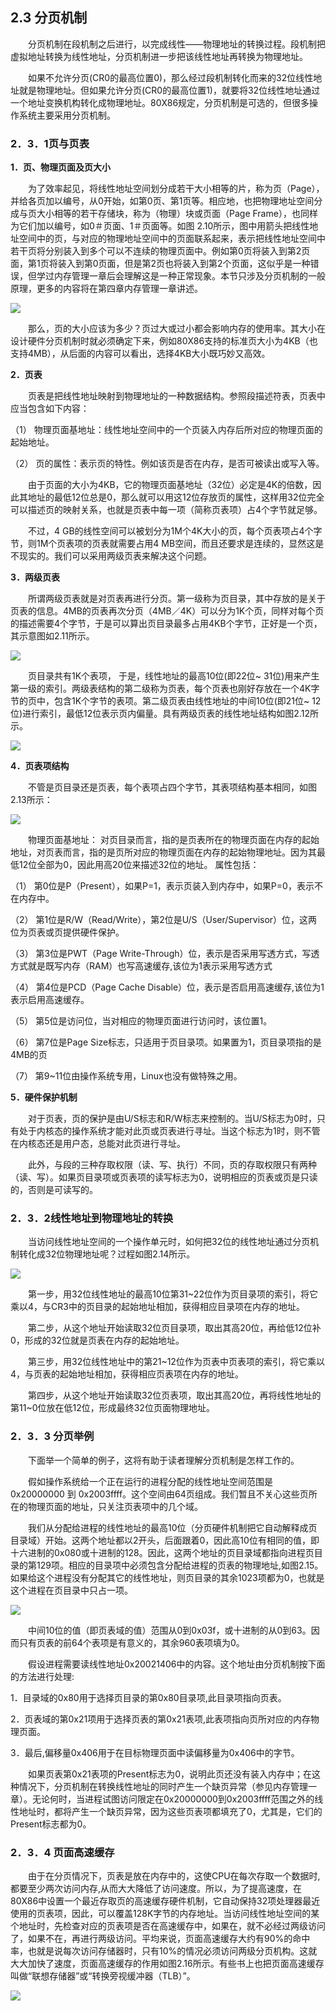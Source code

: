 ## **2.3 分页机制**

&emsp;&emsp;分页机制在段机制之后进行，以完成线性——物理地址的转换过程。段机制把虚拟地址转换为线性地址，分页机制进一步把该线性地址再转换为物理地址。

&emsp;&emsp;如果不允许分页(CR0的最高位置0)，那么经过段机制转化而来的32位线性地址就是物理地址。但如果允许分页(CR0的最高位置1)，就要将32位线性地址通过一个地址变换机构转化成物理地址。80X86规定，分页机制是可选的，但很多操作系统主要采用分页机制。

### **2．3．1页与页表**

**1．页、物理页面及页大小**

&emsp;&emsp;为了效率起见，将线性地址空间划分成若干大小相等的片，称为页（Page），并给各页加以编号，从0开始，如第0页、第1页等。相应地，也把物理地址空间分成与页大小相等的若干存储块，称为（物理）块或页面（Page Frame），也同样为它们加以编号，如0＃页面、1＃页面等。如图 2.10所示，图中用箭头把线性地址空间中的页，与对应的物理地址空间中的页面联系起来，表示把线性地址空间中若干页将分别装入到多个可以不连续的物理页面中。例如第0页将装入到第2页面，第1页将装入到第0页面，但是第2页也将装入到第2个页面，这似乎是一种错误，但学过内存管理一章后会理解这是一种正常现象。本节只涉及分页机制的一般原理，更多的内容将在第四章内存管理一章讲述。

![](http://i.imgur.com/AAQzURm.png)



&emsp;&emsp;那么，页的大小应该为多少？页过大或过小都会影响内存的使用率。其大小在设计硬件分页机制时就必须确定下来，例如80X86支持的标准页大小为4KB（也支持4MB），从后面的内容可以看出，选择4KB大小既巧妙又高效。

**2．页表**

   
&emsp;&emsp;页表是把线性地址映射到物理地址的一种数据结构。参照段描述符表，页表中应当包含如下内容：

（1）	物理页面基地址：线性地址空间中的一个页装入内存后所对应的物理页面的起始地址。

（2）	页的属性：表示页的特性。例如该页是否在内存，是否可被读出或写入等。

&emsp;&emsp;由于页面的大小为4KB，它的物理页面基地址（32位）必定是4K的倍数，因此其地址的最低12位总是0，那么就可以用这12位存放页的属性，这样用32位完全可以描述页的映射关系，也就是页表中每一项（简称页表项）占4个字节就足够。

&emsp;&emsp;不过，4 GB的线性空间可以被划分为1M个4K大小的页，每个页表项占4个字节，则1M个页表项的页表就需要占用4 MB空间，而且还要求是连续的，显然这是不现实的。我们可以采用两级页表来解决这个问题。

**3．两级页表**

&emsp;&emsp;所谓两级页表就是对页表再进行分页。第一级称为页目录，其中存放的是关于页表的信息。4MB的页表再次分页（4MB／4K）可以分为1K个页，同样对每个页的描述需要4个字节，于是可以算出页目录最多占用4KB个字节，正好是一个页，其示意图如2.11所示。

![](http://i.imgur.com/KSeEC29.png)

&emsp;&emsp;页目录共有1K个表项， 于是，线性地址的最高10位(即22位~ 31位)用来产生第一级的索引。两级表结构的第二级称为页表，每个页表也刚好存放在一个4K字节的页中，包含1K个字节的表项。第二级页表由线性地址的中间10位(即21位~ 12位)进行索引，最低12位表示页内偏量。具有两级页表的线性地址结构如图2.12所示。

![](http://i.imgur.com/nhzAhu6.png)
   
 **4．页表项结构**


&emsp;&emsp;不管是页目录还是页表，每个表项占四个字节，其表项结构基本相同，如图2.13所示：

![](http://i.imgur.com/XsTFcGM.png)
       
&emsp;&emsp;物理页面基地址： 对页目录而言，指的是页表所在的物理页面在内存的起始地址，对页表而言，指的是页所对应的物理页面在内存的起始物理地址。因为其最低12位全部为0，因此用高20位来描述32位的地址。
属性包括：

（1）	第0位是P（Present），如果P=1，表示页装入到内存中，如果P=0，表示不在内存中。

（2）	第1位是R/W（Read/Write），第2位是U/S（User/Supervisor）位，这两位为页表或页提供硬件保护。

（3）	第3位是PWT（Page Write-Through）位，表示是否采用写透方式，写透方式就是既写内存（RAM）也写高速缓存,该位为1表示采用写透方式

（4）	第4位是PCD（Page Cache Disable）位，表示是否启用高速缓存,该位为1表示启用高速缓存。

（5）	第5位是访问位，当对相应的物理页面进行访问时，该位置1。

（6）	第7位是Page Size标志，只适用于页目录项。如果置为1，页目录项指的是4MB的页

（7）	第9~11位由操作系统专用，Linux也没有做特殊之用。

  **5．硬件保护机制**

&emsp;&emsp;对于页表，页的保护是由U/S标志和R/W标志来控制的。当U/S标志为0时，只有处于内核态的操作系统才能对此页或页表进行寻址。当这个标志为1时，则不管在内核态还是用户态，总能对此页进行寻址。

&emsp;&emsp;此外，与段的三种存取权限（读、写、执行）不同，页的存取权限只有两种（读、写）。如果页目录项或页表项的读写标志为0，说明相应的页表或页是只读的，否则是可读写的。

### **2．3．2线性地址到物理地址的转换**

&emsp;&emsp;当访问线性地址空间的一个操作单元时，如何把32位的线性地址通过分页机制转化成32位物理地址呢？过程如图2.14所示。

![](http://i.imgur.com/bbnzBns.png)

&emsp;&emsp;第一步，用32位线性地址的最高10位第31~22位作为页目录项的索引，将它乘以4，与CR3中的页目录的起始地址相加，获得相应目录项在内存的地址。

&emsp;&emsp;第二步，从这个地址开始读取32位页目录项，取出其高20位，再给低12位补0，形成的32位就是页表在内存的起始地址。

&emsp;&emsp;第三步，用32位线性地址中的第21~12位作为页表中页表项的索引，将它乘以4，与页表的起始地址相加，获得相应页表项在内存的地址。

&emsp;&emsp;第四步，从这个地址开始读取32位页表项，取出其高20位，再将线性地址的第11~0位放在低12位，形成最终32位页面物理地址。
    
### **2．3．3 分页举例**

&emsp;&emsp;下面举一个简单的例子，这将有助于读者理解分页机制是怎样工作的。

&emsp;&emsp;假如操作系统给一个正在运行的进程分配的线性地址空间范围是0x20000000 到 0x2003ffff。这个空间由64页组成。我们暂且不关心这些页所在的物理页面的地址，只关注页表项中的几个域。

&emsp;&emsp;我们从分配给进程的线性地址的最高10位（分页硬件机制把它自动解释成页目录域）开始。这两个地址都以2开头，后面跟着0，因此高10位有相同的值，即十六进制的0x080或十进制的128。因此，这两个地址的页目录域都指向进程页目录的第129项。相应的目录项中必须包含分配给进程的页表的物理地址,如图2.15。如果给这个进程没有分配其它的线性地址，则页目录的其余1023项都为0，也就是这个进程在页目录中只占一项。

![](http://i.imgur.com/68AVQKS.png)
 
&emsp;&emsp;中间10位的值（即页表域的值）范围从0到0x03f，或十进制的从0到63。因而只有页表的前64个表项是有意义的，其余960表项填为0。

&emsp;&emsp;假设进程需要读线性地址0x20021406中的内容。这个地址由分页机制按下面的方法进行处理:

1．目录域的0x80用于选择页目录的第0x80目录项,此目录项指向页表。

2．页表域的第0x21项用于选择页表的第0x21表项,此表项指向页所对应的内存物理页面。

3．最后,偏移量0x406用于在目标物理页面中读偏移量为0x406中的字节。

&emsp;&emsp;如果页表第0x21表项的Present标志为0，说明此页还没有装入内存中；在这种情况下，分页机制在转换线性地址的同时产生一个缺页异常（参见内存管理一章）。无论何时，当进程试图访问限定在0x20000000到0x2003ffff范围之外的线性地址时，都将产生一个缺页异常，因为这些页表项都填充了0，尤其是，它们的Present标志都为0。  
                       
### **2．3．4 页面高速缓存**

&emsp;&emsp;由于在分页情况下，页表是放在内存中的，这使CPU在每次存取一个数据时,都要至少两次访问内存,从而大大降低了访问速度。所以，为了提高速度，在80X86中设置一个最近存取页的高速缓存硬件机制，它自动保持32项处理器最近使用的页表项，因此，可以覆盖128K字节的内存地址。当访问线性地址空间的某个地址时，先检查对应的页表项是否在高速缓存中，如果在，就不必经过两级访问了，如果不在，再进行两级访问。平均来说，页面高速缓存大约有90%的命中率，也就是说每次访问存储器时，只有10%的情况必须访问两级分页机构。这就大大加快了速度，页面高速缓存的作用如图2.16所示。有些书上也把页面高速缓存叫做“联想存储器”或“转换旁视缓冲器（TLB）”。

![](http://i.imgur.com/3YLFk45.png)

